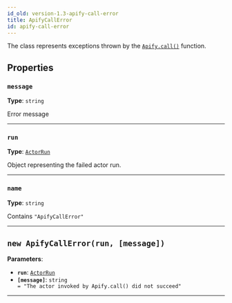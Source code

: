 ```yaml
---
id_old: version-1.3-apify-call-error
title: ApifyCallError
id: apify-call-error
---
```


<a name="apifycallerror"></a>

The class represents exceptions thrown by the [`Apify.call()`](../api/apify#call) function.

## Properties

### `message`

**Type**: `string`

Error message

---

### `run`

**Type**: [`ActorRun`](../typedefs/actor-run)

Object representing the failed actor run.

---

### `name`

**Type**: `string`

Contains `"ApifyCallError"`

---

<a name="exports.apifycallerror"></a>

## `new ApifyCallError(run, [message])`

**Parameters**:

-   **`run`**: [`ActorRun`](../typedefs/actor-run)
-   **`[message]`**: `string` <code> = &quot;The actor invoked by Apify.call() did not succeed&quot;</code>

---
